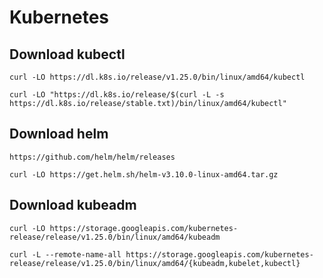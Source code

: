 # Kubernetes

## Download kubectl

```
curl -LO https://dl.k8s.io/release/v1.25.0/bin/linux/amd64/kubectl

curl -LO "https://dl.k8s.io/release/$(curl -L -s https://dl.k8s.io/release/stable.txt)/bin/linux/amd64/kubectl"
```

## Download helm

```
https://github.com/helm/helm/releases

curl -LO https://get.helm.sh/helm-v3.10.0-linux-amd64.tar.gz
```

## Download kubeadm

```
curl -LO https://storage.googleapis.com/kubernetes-release/release/v1.25.0/bin/linux/amd64/kubeadm

curl -L --remote-name-all https://storage.googleapis.com/kubernetes-release/release/v1.25.0/bin/linux/amd64/{kubeadm,kubelet,kubectl}
```

